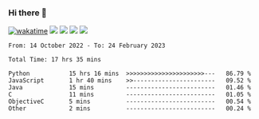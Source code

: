 ### Hi there 👋
[![wakatime](https://wakatime.com/badge/user/368879df-dc38-4b1a-86c4-8a2054a0e074.svg)](https://wakatime.com/@368879df-dc38-4b1a-86c4-8a2054a0e074)
<img src="https://img.shields.io/badge/Windows-0078D6?style=flat&logo=Windows&logoColor=white">
<img src="https://img.shields.io/badge/IntelliJ_IDEA-000000.svg?style=flat&logo=IntelliJ-IDEA&logoColor=white">
<img src="https://img.shields.io/badge/Visual_Studio_Code-007ACC?style=flat&logo=Visual-Studio-Code&logoColor=white">
<img src="https://img.shields.io/badge/Discord-5865F2?label=kano%233578&style=flat&logo=discord&logoColor=white">
<br>


<!--START_SECTION:waka-->

```text
From: 14 October 2022 - To: 24 February 2023

Total Time: 17 hrs 35 mins

Python           15 hrs 16 mins  >>>>>>>>>>>>>>>>>>>>>>---   86.79 %
JavaScript       1 hr 40 mins    >>-----------------------   09.52 %
Java             15 mins         -------------------------   01.46 %
C                11 mins         -------------------------   01.05 %
ObjectiveC       5 mins          -------------------------   00.54 %
Other            2 mins          -------------------------   00.24 %
```

<!--END_SECTION:waka-->

